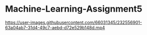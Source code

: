 # Machine-Learning-Assignment5

https://user-images.githubusercontent.com/66031345/232556901-63a04ab7-31d4-49c7-aebd-d72e529b148d.mp4

